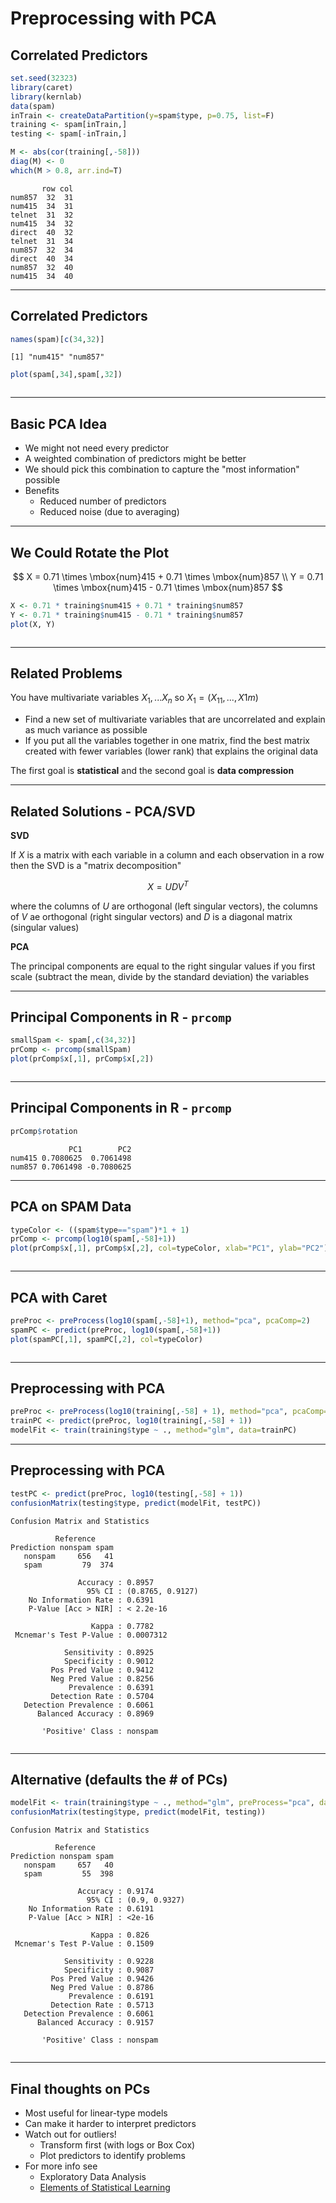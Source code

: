 # Preprocessing with PCA



## Correlated Predictors


```r
set.seed(32323)
library(caret)
library(kernlab)
data(spam)
inTrain <- createDataPartition(y=spam$type, p=0.75, list=F)
training <- spam[inTrain,]
testing <- spam[-inTrain,]

M <- abs(cor(training[,-58]))
diag(M) <- 0
which(M > 0.8, arr.ind=T)
```

```
       row col
num857  32  31
num415  34  31
telnet  31  32
num415  34  32
direct  40  32
telnet  31  34
num857  32  34
direct  40  34
num857  32  40
num415  34  40
```

---

## Correlated Predictors


```r
names(spam)[c(34,32)]
```

```
[1] "num415" "num857"
```

```r
plot(spam[,34],spam[,32])
```

<div class="rimage center"><img src="fig/unnamed-chunk-2-1.png" title="" alt="" class="plot" /></div>

---

## Basic PCA Idea

- We might not need every predictor
- A weighted combination of predictors might be better
- We should pick this combination to capture the "most information" possible
- Benefits
    - Reduced number of predictors
    - Reduced noise (due to averaging)

---

## We Could Rotate the Plot

$$
X = 0.71 \times \mbox{num}415 + 0.71 \times \mbox{num}857 \\
Y = 0.71 \times \mbox{num}415 - 0.71 \times \mbox{num}857
$$


```r
X <- 0.71 * training$num415 + 0.71 * training$num857
Y <- 0.71 * training$num415 - 0.71 * training$num857
plot(X, Y)
```

<div class="rimage center"><img src="fig/unnamed-chunk-3-1.png" title="" alt="" class="plot" /></div>

---

## Related Problems

You have multivariate variables $X_1,...X_n$ so $X_1 = (X_{11},...,X{1m})$

- Find a new set of multivariate variables that are uncorrelated and explain as much variance as possible
- If you put all the variables together in one matrix, find the best matrix created with fewer variables (lower rank) that explains the original data

The first goal is **statistical** and the second goal is **data compression**

---

## Related Solutions - PCA/SVD

**SVD**

If $X$ is a matrix with each variable in a column and each observation in a row then the SVD is a "matrix decomposition"

$$
X = UDV^T
$$

where the columns of $U$ are orthogonal (left singular vectors), the columns of $V$ ae orthogonal (right singular vectors) and $D$ is a diagonal matrix (singular values)

**PCA**

The principal components are equal to the right singular values if you first scale (subtract the mean, divide by the standard deviation) the variables

---

## Principal Components in R - `prcomp`


```r
smallSpam <- spam[,c(34,32)]
prComp <- prcomp(smallSpam)
plot(prComp$x[,1], prComp$x[,2])
```

<div class="rimage center"><img src="fig/unnamed-chunk-4-1.png" title="" alt="" class="plot" /></div>

---

## Principal Components in R - `prcomp`


```r
prComp$rotation
```

```
             PC1        PC2
num415 0.7080625  0.7061498
num857 0.7061498 -0.7080625
```

---

## PCA on SPAM Data


```r
typeColor <- ((spam$type=="spam")*1 + 1)
prComp <- prcomp(log10(spam[,-58]+1))
plot(prComp$x[,1], prComp$x[,2], col=typeColor, xlab="PC1", ylab="PC2")
```

<div class="rimage center"><img src="fig/unnamed-chunk-6-1.png" title="" alt="" class="plot" /></div>

---

## PCA with Caret


```r
preProc <- preProcess(log10(spam[,-58]+1), method="pca", pcaComp=2)
spamPC <- predict(preProc, log10(spam[,-58]+1))
plot(spamPC[,1], spamPC[,2], col=typeColor)
```

<div class="rimage center"><img src="fig/unnamed-chunk-7-1.png" title="" alt="" class="plot" /></div>

---

## Preprocessing with PCA


```r
preProc <- preProcess(log10(training[,-58] + 1), method="pca", pcaComp=2)
trainPC <- predict(preProc, log10(training[,-58] + 1))
modelFit <- train(training$type ~ ., method="glm", data=trainPC)
```

---

## Preprocessing with PCA


```r
testPC <- predict(preProc, log10(testing[,-58] + 1))
confusionMatrix(testing$type, predict(modelFit, testPC))
```

```
Confusion Matrix and Statistics

          Reference
Prediction nonspam spam
   nonspam     656   41
   spam         79  374
                                          
               Accuracy : 0.8957          
                 95% CI : (0.8765, 0.9127)
    No Information Rate : 0.6391          
    P-Value [Acc > NIR] : < 2.2e-16       
                                          
                  Kappa : 0.7782          
 Mcnemar's Test P-Value : 0.0007312       
                                          
            Sensitivity : 0.8925          
            Specificity : 0.9012          
         Pos Pred Value : 0.9412          
         Neg Pred Value : 0.8256          
             Prevalence : 0.6391          
         Detection Rate : 0.5704          
   Detection Prevalence : 0.6061          
      Balanced Accuracy : 0.8969          
                                          
       'Positive' Class : nonspam         
                                          
```

---

## Alternative (defaults the # of PCs)


```r
modelFit <- train(training$type ~ ., method="glm", preProcess="pca", data=training)
confusionMatrix(testing$type, predict(modelFit, testing))
```

```
Confusion Matrix and Statistics

          Reference
Prediction nonspam spam
   nonspam     657   40
   spam         55  398
                                       
               Accuracy : 0.9174       
                 95% CI : (0.9, 0.9327)
    No Information Rate : 0.6191       
    P-Value [Acc > NIR] : <2e-16       
                                       
                  Kappa : 0.826        
 Mcnemar's Test P-Value : 0.1509       
                                       
            Sensitivity : 0.9228       
            Specificity : 0.9087       
         Pos Pred Value : 0.9426       
         Neg Pred Value : 0.8786       
             Prevalence : 0.6191       
         Detection Rate : 0.5713       
   Detection Prevalence : 0.6061       
      Balanced Accuracy : 0.9157       
                                       
       'Positive' Class : nonspam      
                                       
```

---

## Final thoughts on PCs

- Most useful for linear-type models
- Can make it harder to interpret predictors
- Watch out for outliers!
    - Transform first (with logs or Box Cox)
    - Plot predictors to identify problems
- For more info see
    - Exploratory Data Analysis
    - [Elements of Statistical Learning](http://statweb.stanford.edu/~tibs/ElemStatLearn/)
